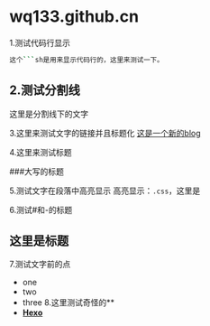 # wq133.github.cn

1.测试代码行显示
```sh
这个```sh是用来显示代码行的，这里来测试一下。
```
2.测试分割线
------
这里是分割线下的文字

3.这里来测试文字的链接并且标题化
[这是一个新的blog](https://wq133.github.io)

4.这里来测试标题

###大写的标题

5.测试文字在段落中高亮显示
高亮显示：`.css`，这里是

6.测试#和-的标题

这里是标题
--------

7.测试文字前的点
- one
- two
- three
8.这里测试奇怪的**
- [**Hexo**](https://github.com/Kaijun/hexo-theme-huxblog)
